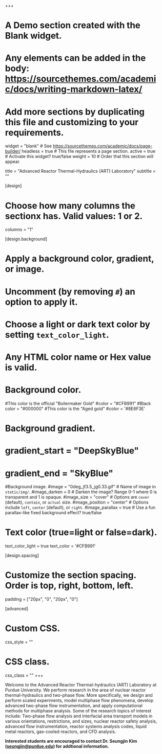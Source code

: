 +++
# A Demo section created with the Blank widget.
# Any elements can be added in the body: https://sourcethemes.com/academic/docs/writing-markdown-latex/
# Add more sections by duplicating this file and customizing to your requirements.

widget = "blank"  # See https://sourcethemes.com/academic/docs/page-builder/
headless = true  # This file represents a page section.
active = true  # Activate this widget? true/false
weight = 10  # Order that this section will appear.

title = "Advanced Reactor Thermal-Hydraulics (ART) Laboratory"
subtitle = ""

[design]
  # Choose how many columns the sectionx has. Valid values: 1 or 2.
  columns = "1"

[design.background]
  # Apply a background color, gradient, or image.
  #   Uncomment (by removing `#`) an option to apply it.
  #   Choose a light or dark text color by setting `text_color_light`.
  #   Any HTML color name or Hex value is valid.

  # Background color.
  #This color is the official "Boilermaker Gold"
  #color = "#CFB991"
  #Black
  color = "#000000"
  #This color is the "Aged gold"
  #color = '#8E6F3E'

  # Background gradient.
  # gradient_start = "DeepSkyBlue"
  # gradient_end = "SkyBlue"
  
  #Background image.
  #image = "0deg_jf3.5_jg0.33.gif"  # Name of image in `static/img/`.
  #image_darken = 0  # Darken the image? Range 0-1 where 0 is transparent and 1 is opaque.
  #image_size = "cover"  #  Options are `cover` (default), `contain`, or `actual` size.
  #image_position = "center"  # Options include `left`, `center` (default), or `right`.
  #image_parallax = true  # Use a fun parallax-like fixed background effect? true/false

  # Text color (true=light or false=dark).
  text_color_light = true
  text_color = '#CFB991'

[design.spacing]
  # Customize the section spacing. Order is top, right, bottom, left.
  padding = ["20px", "0", "20px", "0"]

[advanced]
 # Custom CSS. 
 css_style = ""
 
 # CSS class.
 css_class = ""
+++

Welcome to the Advanced Reactor Thermal-hydraulics (ART) Laboratory at Purdue University. We perform research in the area of nuclear reactor thermal-hydraulics and two-phase flow. More specifically, we design and perform scaled experiments, model multiphase flow phenomena, develop advanced two-phase flow instrumentation, and apply computational methods for multiphase analysis. Some of the research topics of interest include: Two-phase flow analysis and interfacial area transport models in various orientations, restrictions, and sizes, nuclear reactor safety analysis, advanced flow instrumentation, reactor systems analysis codes, liquid metal reactors, gas-cooled reactors, and CFD analysis.

**Interested students are encouraged to contact Dr. Seungjin Kim (seungjin@purdue.edu) for addtional information.**

  

